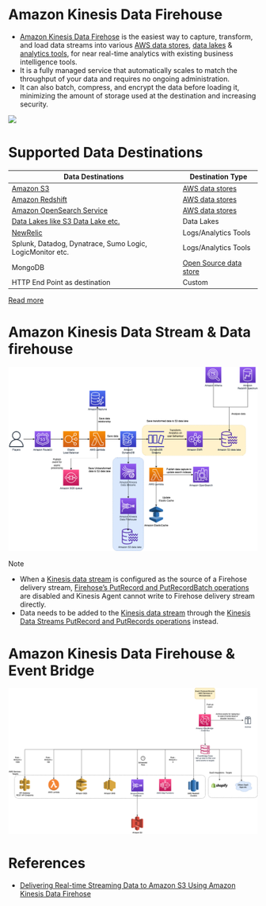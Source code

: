 # Amazon Kinesis Data Firehouse
- [Amazon Kinesis Data Firehose](https://aws.amazon.com/kinesis/data-firehose/) is the easiest way to capture, transform, and load data streams into various [AWS data stores](../../../6_DatabaseServices/Readme.md), [data lakes](../../DataLakes) & [analytics tools](../../DataAnalytics), for near real-time analytics with existing business intelligence tools.
- It is a fully managed service that automatically scales to match the throughput of your data and requires no ongoing administration. 
- It can also batch, compress, and encrypt the data before loading it, minimizing the amount of storage used at the destination and increasing security.

![](https://d1.awsstatic.com/pdp-how-it-works-assets/product-page-diagram_Amazon-KDF_HIW-V2-Updated-Diagram@2x.6e531854393eabf782f5a6d6d3b63f2e74de0db4.png)

# Supported Data Destinations

| Data Destinations                                                                             | Destination Type                                                |
|-----------------------------------------------------------------------------------------------|-----------------------------------------------------------------|
| [Amazon S3](../../../7_StorageServices/3_ObjectStorageS3/Readme.md)               | [AWS data stores](../../../6_DatabaseServices/Readme.md)        |
| [Amazon Redshift](../../DataWarehouse/AmazonRedshift.md)                              | [AWS data stores](../../../6_DatabaseServices/Readme.md)        |
| [Amazon OpenSearch Service](../../../6_DatabaseServices/AmazonOpenSearch.md)                  | [AWS data stores](../../../6_DatabaseServices/Readme.md)        |
| [Data Lakes like S3 Data Lake etc.](../../DataLakes)                                          | Data Lakes                                                      |
| [NewRelic](https://docs.aws.amazon.com/AmazonCloudWatch/latest/logs/SubscriptionFilters.html) | Logs/Analytics Tools                                            |
| Splunk, Datadog, Dynatrace, Sumo Logic, LogicMonitor etc.                                     | Logs/Analytics Tools                                            |
| MongoDB                                                                                       | [Open Source data store](../../../6_DatabaseServices/Readme.md) |
| HTTP End Point as destination                                                                 | Custom                                                          |

[Read more](https://aws.amazon.com/kinesis/data-firehose/faqs/)

# Amazon Kinesis Data Stream & Data firehouse

![](../../DataLakes/assets/AWS-IOT-Data-Capture.png)

Note
- When a [Kinesis data stream](../../../5_MessageBrokerServices/AmazonKinesisDataStreams.md) is configured as the source of a Firehose delivery stream, [Firehose’s PutRecord and PutRecordBatch operations](../../../5_MessageBrokerServices/AmazonKinesisDataStreams.md) are disabled and Kinesis Agent cannot write to Firehose delivery stream directly. 
- Data needs to be added to the [Kinesis data stream](../../../5_MessageBrokerServices/AmazonKinesisDataStreams.md) through the [Kinesis Data Streams PutRecord and PutRecords operations](../../../5_MessageBrokerServices/AmazonKinesisDataStreams.md) instead.

# Amazon Kinesis Data Firehouse & Event Bridge

![img.png](../../../5_MessageBrokerServices/assests/eventbridge/EventBridge.png)

# References
- [Delivering Real-time Streaming Data to Amazon S3 Using Amazon Kinesis Data Firehose](https://towardsdatascience.com/delivering-real-time-streaming-data-to-amazon-s3-using-amazon-kinesis-data-firehose-2cda5c4d1efe)